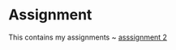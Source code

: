 # Assignment
This contains my assignments ~
[asssignment 2](https://github.com/jurmaaas/Assignment/blob/master/Assignment%202.ipynb)



